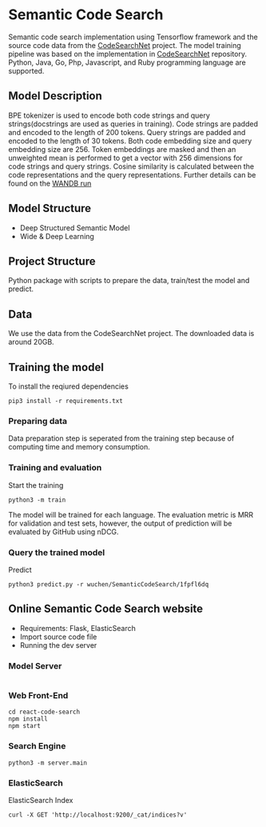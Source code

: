 # Semantic Code Search
Semantic code search implementation using Tensorflow framework and the source code data from the [CodeSearchNet]() project. The model training pipeline was based on the implementation in [CodeSearchNet]() repository. Python, Java, Go, Php, Javascript, and Ruby programming language are supported.

## Model Description
BPE tokenizer is used to encode both code strings and query strings(docstrings are used as queries in training). Code strings are padded and encoded to the length of 200 tokens. Query strings are padded and encoded to the length of 30 tokens. Both code embedding size and query embedding size are 256. Token embeddings are masked and then an unweighted mean is performed to get a vector with 256 dimensions for code strings and query strings. Cosine similarity is calculated between the code representations and the query representations. Further details can be found on the [WANDB run]()

## Model Structure
- Deep Structured Semantic Model
- Wide & Deep Learning

## Project Structure
Python package with scripts to prepare the data, train/test the model and predict.

## Data
We use the data from the CodeSearchNet project. The downloaded data is around 20GB.

## Training the model
To install the reqiured dependencies
```
pip3 install -r requirements.txt
```
### Preparing data
Data preparation step is seperated from the training step because of computing time and memory consumption.

### Training and evaluation
Start the training
```
python3 -m train
```
The model will be trained for each language. The evaluation metric is MRR for validation and test sets, however, the output of prediction will be evaluated by GitHub using nDCG.

### Query the trained model
Predict
```
python3 predict.py -r wuchen/SemanticCodeSearch/1fpfl6dq
```

## Online Semantic Code Search website
- Requirements: Flask, ElasticSearch
- Import source code file
- Running the dev server
### Model Server
```
```
### Web Front-End
```
cd react-code-search
npm install
npm start
```
### Search Engine
```
python3 -m server.main
```
### ElasticSearch
ElasticSearch Index
```
curl -X GET 'http://localhost:9200/_cat/indices?v'
```

